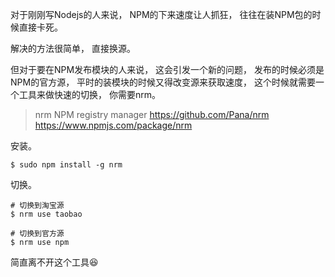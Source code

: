 对于刚刚写Nodejs的人来说，
NPM的下来速度让人抓狂，
往往在装NPM包的时候直接卡死。

解决的方法很简单，
直接换源。

但对于要在NPM发布模块的人来说，
这会引发一个新的问题，
发布的时候必须是NPM的官方源，
平时的装模块的时候又得改变源来获取速度，
这个时候就需要一个工具来做快速的切换，
你需要nrm。

> nrm
> NPM registry manager
> https://github.com/Pana/nrm
> https://www.npmjs.com/package/nrm

安装。
```shell
$ sudo npm install -g nrm
```

切换。
```shell
# 切换到淘宝源
$ nrm use taobao

# 切换到官方源
$ nrm use npm
```

简直离不开这个工具😆

